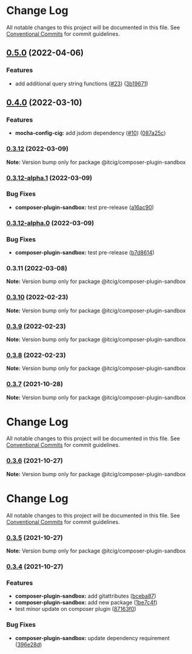 # Change Log

All notable changes to this project will be documented in this file.
See [Conventional Commits](https://conventionalcommits.org) for commit guidelines.

## [0.5.0](https://github.com/itcig/itcig/compare/@itcig/composer-plugin-sandbox@0.4.0...@itcig/composer-plugin-sandbox@0.5.0) (2022-04-06)


### Features

* add additional query string functions ([#23](https://github.com/itcig/itcig/issues/23)) ([3b19671](https://github.com/itcig/itcig/commit/3b19671609b692519bcea043037f929a160b1b63))



## [0.4.0](https://github.com/itcig/itcig/compare/@itcig/composer-plugin-sandbox@0.3.12...@itcig/composer-plugin-sandbox@0.4.0) (2022-03-10)


### Features

* **mocha-config-cig:** add jsdom dependency ([#10](https://github.com/itcig/itcig/issues/10)) ([087a25c](https://github.com/itcig/itcig/commit/087a25cefa6f4e445907f2251417eeb0377a8560))



### [0.3.12](https://github.com/itcig/itcig/compare/@itcig/composer-plugin-sandbox@0.3.12-alpha.1...@itcig/composer-plugin-sandbox@0.3.12) (2022-03-09)

**Note:** Version bump only for package @itcig/composer-plugin-sandbox





### [0.3.12-alpha.1](https://github.com/itcig/itcig/compare/@itcig/composer-plugin-sandbox@0.3.12-alpha.0...@itcig/composer-plugin-sandbox@0.3.12-alpha.1) (2022-03-09)


### Bug Fixes

* **composer-plugin-sandbox:** test pre-release ([a16ac90](https://github.com/itcig/itcig/commit/a16ac908e8c26d5797ff977a2991790821d08312))



### [0.3.12-alpha.0](https://github.com/itcig/itcig/compare/@itcig/composer-plugin-sandbox@0.3.11...@itcig/composer-plugin-sandbox@0.3.12-alpha.0) (2022-03-09)


### Bug Fixes

* **composer-plugin-sandbox:** test pre-release ([b7d8614](https://github.com/itcig/itcig/commit/b7d86148875c32400ca024c0c9196f8155d9fc84))



### 0.3.11 (2022-03-08)

**Note:** Version bump only for package @itcig/composer-plugin-sandbox





### [0.3.10](https://github.com/itcig/itcig/compare/@itcig/composer-plugin-sandbox@0.3.9...@itcig/composer-plugin-sandbox@0.3.10) (2022-02-23)

**Note:** Version bump only for package @itcig/composer-plugin-sandbox





### [0.3.9](https://github.com/itcig/itcig/compare/@itcig/composer-plugin-sandbox@0.3.8...@itcig/composer-plugin-sandbox@0.3.9) (2022-02-23)

**Note:** Version bump only for package @itcig/composer-plugin-sandbox





### [0.3.8](https://github.com/itcig/itcig/compare/@itcig/composer-plugin-sandbox@0.3.7...@itcig/composer-plugin-sandbox@0.3.8) (2022-02-23)

**Note:** Version bump only for package @itcig/composer-plugin-sandbox





### [0.3.7](https://github.com/itcig/itcig/compare/@itcig/composer-plugin-sandbox@0.3.6...@itcig/composer-plugin-sandbox@0.3.7) (2021-10-28)

**Note:** Version bump only for package @itcig/composer-plugin-sandbox





# Change Log

All notable changes to this project will be documented in this file. See
[Conventional Commits](https://conventionalcommits.org) for commit guidelines.

### [0.3.6](https://github.com/itcig/itcig/compare/@itcig/composer-plugin-sandbox@0.3.5...@itcig/composer-plugin-sandbox@0.3.6) (2021-10-27)

**Note:** Version bump only for package @itcig/composer-plugin-sandbox

# Change Log

All notable changes to this project will be documented in this file. See
[Conventional Commits](https://conventionalcommits.org) for commit guidelines.

### [0.3.5](https://github.com/itcig/itcig/compare/@itcig/composer-plugin-sandbox@0.3.4...@itcig/composer-plugin-sandbox@0.3.5) (2021-10-27)

**Note:** Version bump only for package @itcig/composer-plugin-sandbox

### [0.3.4](https://github.com/itcig/itcig/compare/@itcig/composer-plugin-sandbox@0.3.4...@itcig/composer-plugin-sandbox@0.3.4) (2021-10-27)

### Features

- **composer-plugin-sandbox:** add gitattributes
  ([bceba87](https://github.com/itcig/itcig/commit/bceba87470593462a6c901e93fdfe2db5ad8a118))
- **composer-plugin-sandbox:** add new package
  ([1be7c4f](https://github.com/itcig/itcig/commit/1be7c4fa891876410e8ef4589452e597a07852a4))
- test minor update on composer plugin
  ([87163f0](https://github.com/itcig/itcig/commit/87163f0bc0c841daabd4ce2e0f7f8d6c18870650))

### Bug Fixes

- **composer-plugin-sandbox:** update dependency requirement
  ([396e28d](https://github.com/itcig/itcig/commit/396e28d9d1f3365a0a770087524fc7c68470bd40))
